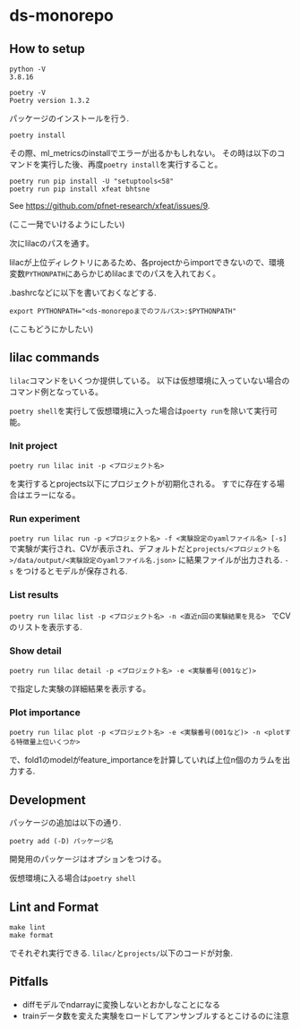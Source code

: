 # ds-monorepo

## How to setup

```
python -V
3.8.16

poetry -V
Poetry version 1.3.2
```

パッケージのインストールを行う.

`poetry install`

その際、ml_metricsのinstallでエラーが出るかもしれない。
その時は以下のコマンドを実行した後、再度`poetry install`を実行すること。

```
poetry run pip install -U "setuptools<58"
poetry run pip install xfeat bhtsne
```

See https://github.com/pfnet-research/xfeat/issues/9.


(ここ一発でいけるようにしたい)


次にlilacのパスを通す。

lilacが上位ディレクトリにあるため、各projectからimportできないので、環境変数`PYTHONPATH`にあらかじめlilacまでのパスを入れておく。

.bashrcなどに以下を書いておくなどする.

```
export PYTHONPATH="<ds-monorepoまでのフルパス>:$PYTHONPATH"
```

(ここもどうにかしたい)

## lilac commands

`lilac`コマンドをいくつか提供している。
以下は仮想環境に入っていない場合のコマンド例となっている。

`poetry shell`を実行して仮想環境に入った場合は`poerty run`を除いて実行可能。

### Init project

`poetry run lilac init -p <プロジェクト名>`

を実行するとprojects以下にプロジェクトが初期化される。
すでに存在する場合はエラーになる。

### Run experiment

`poetry run lilac run -p <プロジェクト名> -f <実験設定のyamlファイル名> [-s] `
で実験が実行され、CVが表示され、デフォルトだと`projects/<プロジェクト名>/data/output/<実験設定のyamlファイル名.json>`
に結果ファイルが出力される.
`-s` をつけるとモデルが保存される.
### List results

`poetry run lilac list -p <プロジェクト名> -n <直近n回の実験結果を見る> `
でCVのリストを表示する.

### Show detail

`poetry run lilac detail -p <プロジェクト名> -e <実験番号(001など)>`

で指定した実験の詳細結果を表示する。

### Plot importance

`poetry run lilac plot -p <プロジェクト名> -e <実験番号(001など)> -n <plotする特徴量上位いくつか>`

で、fold1のmodelがfeature_importanceを計算していれば上位n個のカラムを出力する.
## Development

パッケージの追加は以下の通り.

`poetry add (-D) パッケージ名`

開発用のパッケージはオプションをつける。

仮想環境に入る場合は`poetry shell`


## Lint and Format

```
make lint
make format
```

でそれぞれ実行できる. `lilac/`と`projects/`以下のコードが対象.


## Pitfalls

* diffモデルでndarrayに変換しないとおかしなことになる
* trainデータ数を変えた実験をロードしてアンサンブルするとこけるのに注意

